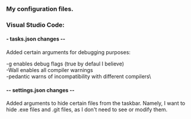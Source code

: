 ### My configuration files.


### Visual Studio Code:


#### - tasks.json changes --

Added certain arguments for debugging purposes:  

-g enables debug flags (true by defaul I believe)\
-Wall enables all compiler warnings\
-pedantic warns of incompatibility with different compilers\  


#### -- settings.json changes --

Added arguments to hide certain files from the taskbar. Namely, I want to hide .exe files and .git files, as I don't need to see or modify them.
